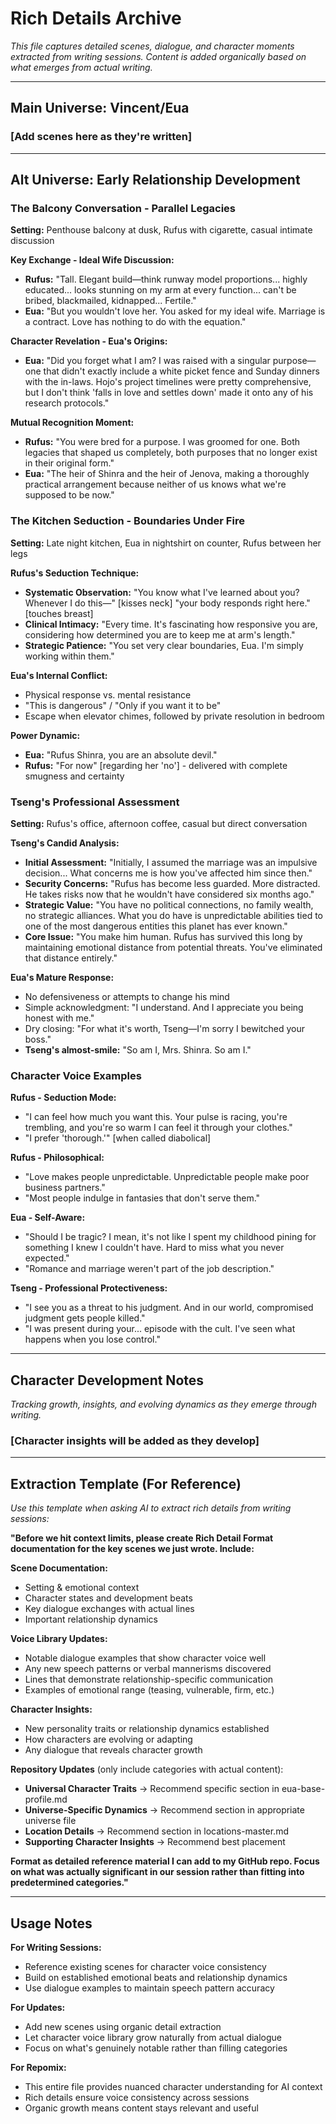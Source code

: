 # Rich Details Archive

*This file captures detailed scenes, dialogue, and character moments extracted from writing sessions. Content is added organically based on what emerges from actual writing.*

---

## Main Universe: Vincent/Eua

### [Add scenes here as they're written]

---

## Alt Universe: Early Relationship Development

### The Balcony Conversation - Parallel Legacies
**Setting:** Penthouse balcony at dusk, Rufus with cigarette, casual intimate discussion

**Key Exchange - Ideal Wife Discussion:**
- **Rufus:** "Tall. Elegant build—think runway model proportions... highly educated... looks stunning on my arm at every function... can't be bribed, blackmailed, kidnapped... Fertile."
- **Eua:** "But you wouldn't love her. You asked for my ideal wife. Marriage is a contract. Love has nothing to do with the equation."

**Character Revelation - Eua's Origins:**
- **Eua:** "Did you forget what I am? I was raised with a singular purpose—one that didn't exactly include a white picket fence and Sunday dinners with the in-laws. Hojo's project timelines were pretty comprehensive, but I don't think 'falls in love and settles down' made it onto any of his research protocols."

**Mutual Recognition Moment:**
- **Rufus:** "You were bred for a purpose. I was groomed for one. Both legacies that shaped us completely, both purposes that no longer exist in their original form."
- **Eua:** "The heir of Shinra and the heir of Jenova, making a thoroughly practical arrangement because neither of us knows what we're supposed to be now."

### The Kitchen Seduction - Boundaries Under Fire
**Setting:** Late night kitchen, Eua in nightshirt on counter, Rufus between her legs

**Rufus's Seduction Technique:**
- **Systematic Observation:** "You know what I've learned about you? Whenever I do this—" [kisses neck] "your body responds right here." [touches breast]
- **Clinical Intimacy:** "Every time. It's fascinating how responsive you are, considering how determined you are to keep me at arm's length."
- **Strategic Patience:** "You set very clear boundaries, Eua. I'm simply working within them."

**Eua's Internal Conflict:**
- Physical response vs. mental resistance
- "This is dangerous" / "Only if you want it to be"
- Escape when elevator chimes, followed by private resolution in bedroom

**Power Dynamic:**
- **Eua:** "Rufus Shinra, you are an absolute devil."
- **Rufus:** "For now" [regarding her 'no'] - delivered with complete smugness and certainty

### Tseng's Professional Assessment
**Setting:** Rufus's office, afternoon coffee, casual but direct conversation

**Tseng's Candid Analysis:**
- **Initial Assessment:** "Initially, I assumed the marriage was an impulsive decision... What concerns me is how you've affected him since then."
- **Security Concerns:** "Rufus has become less guarded. More distracted. He takes risks now that he wouldn't have considered six months ago."
- **Strategic Value:** "You have no political connections, no family wealth, no strategic alliances. What you do have is unpredictable abilities tied to one of the most dangerous entities this planet has ever known."
- **Core Issue:** "You make him human. Rufus has survived this long by maintaining emotional distance from potential threats. You've eliminated that distance entirely."

**Eua's Mature Response:**
- No defensiveness or attempts to change his mind
- Simple acknowledgment: "I understand. And I appreciate you being honest with me."
- Dry closing: "For what it's worth, Tseng—I'm sorry I bewitched your boss."
- **Tseng's almost-smile:** "So am I, Mrs. Shinra. So am I."

### Character Voice Examples

**Rufus - Seduction Mode:**
- "I can feel how much you want this. Your pulse is racing, you're trembling, and you're so warm I can feel it through your clothes."
- "I prefer 'thorough.'" [when called diabolical]

**Rufus - Philosophical:**
- "Love makes people unpredictable. Unpredictable people make poor business partners."
- "Most people indulge in fantasies that don't serve them."

**Eua - Self-Aware:**
- "Should I be tragic? I mean, it's not like I spent my childhood pining for something I knew I couldn't have. Hard to miss what you never expected."
- "Romance and marriage weren't part of the job description."

**Tseng - Professional Protectiveness:**
- "I see you as a threat to his judgment. And in our world, compromised judgment gets people killed."
- "I was present during your... episode with the cult. I've seen what happens when you lose control."

---

## Character Development Notes

*Tracking growth, insights, and evolving dynamics as they emerge through writing.*

### [Character insights will be added as they develop]

---

## Extraction Template (For Reference)

*Use this template when asking AI to extract rich details from writing sessions:*

**"Before we hit context limits, please create Rich Detail Format documentation for the key scenes we just wrote. Include:**

**Scene Documentation:**
- Setting & emotional context
- Character states and development beats  
- Key dialogue exchanges with actual lines
- Important relationship dynamics

**Voice Library Updates:**
- Notable dialogue examples that show character voice well
- Any new speech patterns or verbal mannerisms discovered
- Lines that demonstrate relationship-specific communication
- Examples of emotional range (teasing, vulnerable, firm, etc.)

**Character Insights:**
- New personality traits or relationship dynamics established
- How characters are evolving or adapting
- Any dialogue that reveals character growth

**Repository Updates** (only include categories with actual content):
- **Universal Character Traits** → Recommend specific section in eua-base-profile.md
- **Universe-Specific Dynamics** → Recommend section in appropriate universe file  
- **Location Details** → Recommend section in locations-master.md
- **Supporting Character Insights** → Recommend best placement

**Format as detailed reference material I can add to my GitHub repo. Focus on what was actually significant in our session rather than fitting into predetermined categories."**

---

## Usage Notes

**For Writing Sessions:**
- Reference existing scenes for character voice consistency
- Build on established emotional beats and relationship dynamics
- Use dialogue examples to maintain speech pattern accuracy

**For Updates:**
- Add new scenes using organic detail extraction
- Let character voice library grow naturally from actual dialogue
- Focus on what's genuinely notable rather than filling categories

**For Repomix:**
- This entire file provides nuanced character understanding for AI context
- Rich details ensure voice consistency across sessions
- Organic growth means content stays relevant and useful